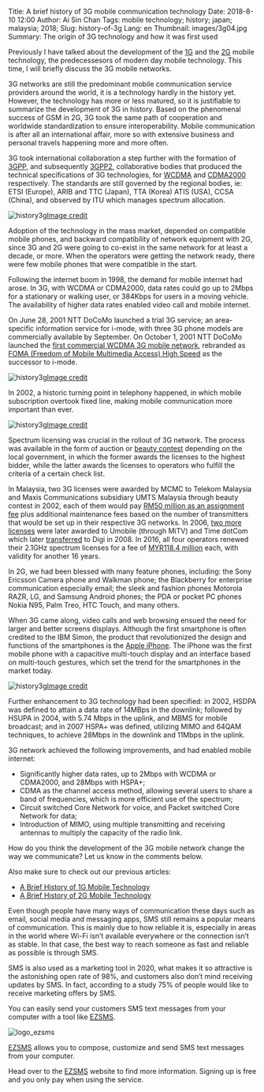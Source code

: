 Title: A brief history of 3G mobile communication technology
Date: 2018-8-10 12:00
Author: Ai Sin Chan
Tags: mobile technology; history; japan; malaysia; 2018; 
Slug: history-of-3g
Lang: en
Thumbnail: images/3g04.jpg
Summary: The origin of 3G technology and how it was first used

Previously I have talked about the development of the [1G](https://blog.xoxzo.com/en/2018/07/24/history-of-1g/) and the [2G](https://blog.xoxzo.com/en/2018/08/01/history-of-2g/) mobile technology, the predecessesors of modern day mobile technology. This time, I will briefly discuss the 3G mobile networks. 

3G networks are still the predominant mobile communication service providers around the world, it is a technology hardly in the history yet. However, the technology has more or less matured, so it is justifiable to summarize the development of 3G in history. 
Based on the phenomenal success of GSM in 2G, 3G took the same path of cooperation and worldwide standardization to ensure interoperability. Mobile communication is after all an international affair, more so with extensive business and personal travels happening more and more often. 

3G took international collaboration a step further with the formation of [3GPP](http://www.3gpp.org/), and subsequently [3GPP2](https://www.3gpp2.org/), collaborative bodies that produced the technical specifications of 3G technologies, for [WCDMA](http://www.3gpp.org/technologies/keywords-acronyms/104-w-cdma) and [CDMA2000](https://www.3gpp2.org/Public_html/News/2000418_NewsRelease.cfm) respectively. The standards are still governed by the regional bodies, ie: ETSI (Europe), ARIB and TTC (Japan), TTA (Korea) ATIS (USA), CCSA (China), and observed by ITU which manages spectrum allocation. 
 
![history3g](/images/3g01.gif)<a class="caption" href="http://www.3gpp.org/specifications/work-plan">Image credit</a>

Adoption of the technology in the mass market, depended on compatible mobile phones, and backward compatibility of network equipment with 2G, since 3G and 2G were going to co-exist in the same network for at least a decade, or more. When the operators were getting the network ready, there were few mobile phones that were compatible in the start. 

Following the internet boom in 1998, the demand for mobile internet had arose. In 3G, with WCDMA or CDMA2000, data rates could go up to 2Mbps for a stationary or walking user, or 384Kbps for users in a moving vehicle. The availability of higher data rates enabled video call and mobile internet. 

On June 28, 2001 NTT DoCoMo launched a trial 3G service; an area-specific information service for i-mode, with three 3G phone models are commercially available by September. On October 1, 2001 NTT DoCoMo launched the [first commercial WCDMA 3G mobile network](https://www.zdnet.com/article/worlds-first-3g-phone-network-goes-live/), rebranded as [FOMA (Freedom of Mobile Multimedia Access) High Speed](https://web.archive.org/web/20090421060836/http:/www.nttdocomo.co.jp/service/func_tool/high_speed/) as the successor to i-mode. 

![history3g](/images/3g02.jpg)<a class="caption" href="https://en.wikipedia.org/wiki/Freedom_of_Mobile_Multimedia_Access">Image credit</a>

In 2002, a historic turning point in telephony happened, in which mobile subscription overtook fixed line, making mobile communication more important than ever. 

![history3g](/images/3g03.png)<a class="caption" href="https://www.itu.int/itunews/issue/2003/06/thirdgeneration.html">Image credit</a>

Spectrum licensing was crucial in the rollout of 3G network. The process was available in the form of auction or [beauty contest](https://www.itu.int/itunews/issue/2003/06/thirdgeneration.html) depending on the local government, in which the former awards the licenses to the highest bidder, while the latter awards the licenses to operators who fulfill the criteria of a certain check list. 

In Malaysia, two 3G licenses were awarded by MCMC to Telekom Malaysia and Maxis Communications subsidiary UMTS Malaysia through beauty contest in 2002, each of them would pay [RM50 million as an assignment fee](https://www.mcmc.gov.my/media/press-clippings/malaysia-awards-3g-licenses) plus additional maintenance fees based on the number of transmitters that would be set up in their respective 3G networks. In 2006, [two more licenses](https://www.zdnet.com/article/malaysia-gets-new-3g-operator/) were later awarded to Umobile (through MiTV) and Time dotCom which later [transferred](http://www.digi.com.my/aboutus/media/press_release_detail.do?id=3980&page=2&year=2008) to Digi in 2008. In 2016, all four operators renewed their 2.1GHz spectrum licenses for a fee of [MYR118.4 million](https://www.developingtelecoms.com/business/operator-news/7576-malaysian-operators-renew-2-1ghz-licences.html) each, with validity for another 16 years. 

In 2G, we had been blessed with many feature phones, including: the Sony Ericsson Camera phone and Walkman phone; the Blackberry for enterprise communication especially email; the sleek and fashion phones Motorola RAZR, LG, and Samsung Android phones; the PDA or pocket PC phones Nokia N95, Palm Treo, HTC Touch, and many others. 

When 3G came along, video calls and web browsing ensued the need for larger and better screens displays. Although the first smartphone is often credited to the IBM Simon, the product that revolutionized the design and functions of the smartphones is the [Apple iPhone](https://en.wikipedia.org/wiki/IPhone). The iPhone was the first mobile phone with a capacitive multi-touch display and an interface based on multi-touch gestures, which set the trend for the smartphones in the market today. 
 
![history3g](/images/3g04.jpg)<a class="caption" href="https://www.firstpost.com/tech/photos/in-pictures-the-first-apple-iphone-to-iphone-x-heres-how-this-smartphone-has-evolved-over-the-years-4038589-2.html">Image credit</a>

Further enhancement to 3G technology had been specified: in 2002, HSDPA was defined to attain a data rate of 14MBps in the downlink; followed by HSUPA in 2004, with 5.74 Mbps in the uplink, and MBMS for mobile broadcast; and in 2007 HSPA+ was defined, utilizing MIMO and 64QAM techniques, to achieve 28Mbps in the downlink and 11Mbps in the uplink.

3G network achieved the following improvements, and had enabled mobile internet: 

-	Significantly higher data rates, up to 2Mbps with WCDMA or CDMA2000, and 28Mbps with HSPA+;
-	CDMA as the channel access method, allowing several users to share a band of frequencies, which is more efficient use of the spectrum;
-	Circuit switched Core Network for voice, and Packet switched Core Network for data;
-	Introduction of MIMO, using multiple transmitting and receiving antennas to multiply the capacity of the radio link.

How do you think the development of the 3G mobile network change the way we communicate? Let us know in the comments below.

Also make sure to check out our previous articles:
- [A Brief History of 1G Mobile Technology](https://blog.xoxzo.com/en/2018/07/24/history-of-1g/)
- [A Brief History of 2G Mobile Technology](https://blog.xoxzo.com/en/2018/08/01/history-of-2g/)

Even though people have many ways of communication these days such as email, social media and messaging apps, SMS still remains a popular means of communication. This is mainly due to how reliable it is, especially in areas in the world where Wi-Fi isn’t available everywhere or the connection isn’t as stable. In that case, the best way to reach someone as fast and reliable as possible is through SMS.

SMS is also used as a marketing tool in 2020, what makes it so attractive is the astonishing open rate of 98%, and customers also don’t mind receiving updates by SMS.
In fact, according to a study 75% of people would like to receive marketing offers by SMS.

You can easily send your customers SMS text messages from your computer with a tool like [EZSMS](https://www.ezsms.biz/).

![logo_ezsms](/images/ezsms_logo-1.png)

[EZSMS](https://www.ezsms.biz/) allows you to compose, customize and send SMS text messages from your computer.

Head over to the [EZSMS](https://www.ezsms.biz/) website to find more information. Signing up is free and you only pay when using the service.





